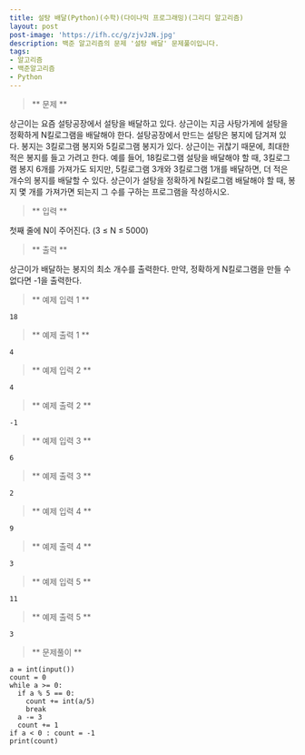 ```yaml
---
title: 설탕 배달(Python)(수학)(다이나믹 프로그래밍)(그리디 알고리즘)
layout: post
post-image: 'https://ifh.cc/g/zjvJzN.jpg'
description: 백준 알고리즘의 문제 '설탕 배달' 문제풀이입니다.
tags:
- 알고리즘
- 백준알고리즘
- Python
---
```



>** 문제 **

상근이는 요즘 설탕공장에서 설탕을 배달하고 있다. 상근이는 지금 사탕가게에 설탕을 정확하게 N킬로그램을 배달해야 한다. 설탕공장에서 만드는 설탕은 봉지에 담겨져 있다. 봉지는 3킬로그램 봉지와 5킬로그램 봉지가 있다.
상근이는 귀찮기 때문에, 최대한 적은 봉지를 들고 가려고 한다. 예를 들어, 18킬로그램 설탕을 배달해야 할 때, 3킬로그램 봉지 6개를 가져가도 되지만, 5킬로그램 3개와 3킬로그램 1개를 배달하면, 더 적은 개수의 봉지를 배달할 수 있다.
상근이가 설탕을 정확하게 N킬로그램 배달해야 할 때, 봉지 몇 개를 가져가면 되는지 그 수를 구하는 프로그램을 작성하시오.

>** 입력 **

첫째 줄에 N이 주어진다. (3 ≤ N ≤ 5000)

>** 출력 **

상근이가 배달하는 봉지의 최소 개수를 출력한다. 만약, 정확하게 N킬로그램을 만들 수 없다면 -1을 출력한다.

>** 예제 입력 1 **

	18

>** 예제 출력 1 **

	4

>** 예제 입력 2 **

	4

>** 예제 출력 2 **

	-1

>** 예제 입력 3 **

	6

>** 예제 출력 3 **

	2

>** 예제 입력 4 **

	9

>** 예제 출력 4 **

	3

>** 예제 입력 5 **

	11

>** 예제 출력 5 **

	3

>** 문제풀이 **

	a = int(input())
	count = 0
	while a >= 0:
	  if a % 5 == 0:
	    count += int(a/5)
	    break
	  a -= 3
	  count += 1
	if a < 0 : count = -1
	print(count)
